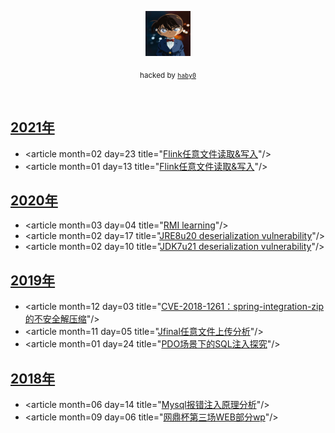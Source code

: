 <p align="center">
  <a href="https://github.com/haby0/mark/">
    <img src="haby0.jpg" alt="haby0 logo" width=72 height=72>
  </a>
  <p align="center">
    <sub>hacked by <a href="https://github.com/haby0/"><code>haby0</code></sub>
  </p>
</p>

<br>

## [2021年](articles/2021/)
- &lt;article month=02 day=23 title=&quot;[Flink任意文件读取&写入](articles/2021/CodeQL-数据流在Java中的使用.md)&quot;/&gt;
- &lt;article month=01 day=13 title=&quot;[Flink任意文件读取&写入](articles/2021/Flink%20任意文件读取和写入.md)&quot;/&gt;

## [2020年](articles/2020/)
- &lt;article month=03 day=04 title=&quot;[RMI learning](articles/2020/RMI-learning.md)&quot;/&gt;
- &lt;article month=02 day=17 title=&quot;[JRE8u20 deserialization vulnerability](articles/2020/JRE8u20-deserialization-vulnerability.md)&quot;/&gt;
- &lt;article month=02 day=10 title=&quot;[JDK7u21 deserialization vulnerability](articles/2020/JDK7u21-deserialization-vulnerability.md)&quot;/&gt;


## [2019年](articles/2019/)
- &lt;article month=12 day=03 title=&quot;[CVE-2018-1261：spring-integration-zip的不安全解压缩](articles/2019/CVE-2018-1261-Unsafe-Unzip-with-spring-integration-zip.md)&quot;/&gt;
- &lt;article month=11 day=05 title=&quot;[Jfinal任意文件上传分析](articles/2019/Jfinal-arbitrary-file-upload-analysis.md)&quot;/&gt;
- &lt;article month=01 day=24 title=&quot;[PDO场景下的SQL注入探究](articles/2019/Research-on-SQL-Injection-in-PDO-Scene.md)&quot;/&gt;


## [2018年](articles/2018/)

- &lt;article month=06 day=14 title=&quot;[Mysql报错注入原理分析](articles/2018/Analysis-of-MySQL's-error-injection-principle.md)&quot;/&gt;
- &lt;article month=09 day=06 title=&quot;[网鼎杯第三场WEB部分wp](articles/2018/Net-Ding-Cup-third-game-WEB-part-wp.md)&quot;/&gt;
